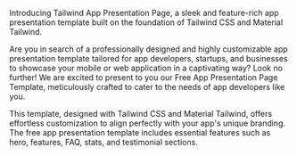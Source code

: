 

Introducing Tailwind App Presentation Page, a sleek and feature-rich app presentation template built on the foundation of Tailwind CSS and Material Tailwind.

Are you in search of a professionally designed and highly customizable app presentation template tailored for app developers, startups, and businesses to showcase your mobile or web application in a captivating way? Look no further! We are excited to present to you our Free App Presentation Page Template, meticulously crafted to cater to the needs of app developers like you.

This template, designed with Tailwind CSS and Material Tailwind, offers effortless customization to align perfectly with your app's unique branding. The free app presentation template includes essential features such as hero, features, FAQ, stats, and testimonial sections.
